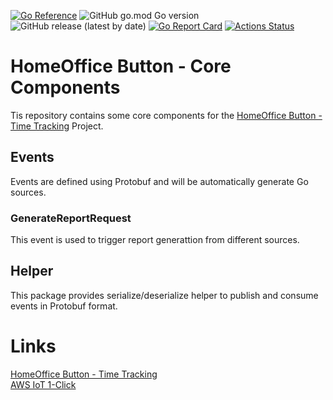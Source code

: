 [![Go Reference](https://pkg.go.dev/badge/github.com/tommzn/hob-core.svg)](https://pkg.go.dev/github.com/tommzn/hob-core)
![GitHub go.mod Go version](https://img.shields.io/github/go-mod/go-version/tommzn/hob-core)
![GitHub release (latest by date)](https://img.shields.io/github/v/release/tommzn/hob-core)
[![Go Report Card](https://goreportcard.com/badge/github.com/tommzn/hob-core)](https://goreportcard.com/report/github.com/tommzn/hob-core)
[![Actions Status](https://github.com/tommzn/hob-core/actions/workflows/go.pkg.auto-ci.yml/badge.svg)](https://github.com/tommzn/hob-core/actions)

# HomeOffice Button - Core Components
Tis repository contains some core components for the [HomeOffice Button - Time Tracking](https://github.com/tommzn/hob-timetracker) Project.

## Events
Events are defined using Protobuf and will be automatically generate Go sources.
### GenerateReportRequest
This event is used to trigger report generattion from different sources.

## Helper
This package provides serialize/deserialize helper to publish and consume events in Protobuf format.

# Links
[HomeOffice Button - Time Tracking](https://github.com/tommzn/hob-timetracker)  
[AWS IoT 1-Click](https://aws.amazon.com/iot-1-click/?nc1=h_ls)  

